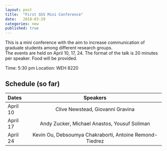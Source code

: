 ```yaml
---
layout: post
title:  "First GSS Mini Conference"
date:   2018-03-29
categories: new
published: true
---
```

This is a mini conference with the aim to increase communication of graduate students among different research groups.  
The events are held on April 10, 17, 24. The format of the talk is 20 minutes per speaker. Food will be provided.

Time: 5:30 pm
Location: WEH 8220

## Schedule (so far) ##

|    Dates                      | Speakers     | 
|:------------------------------|:--------------:|        
| April 10		       	| Clive Newstead, Giovanni Gravina               | 
| April 17       		| Andy Zucker, Michael Anastos, Yousuf Soliman               | 
| April 24			| Kevin Ou, Debsoumya Chakraborti, Antoine Remond-Tiedrez               |


